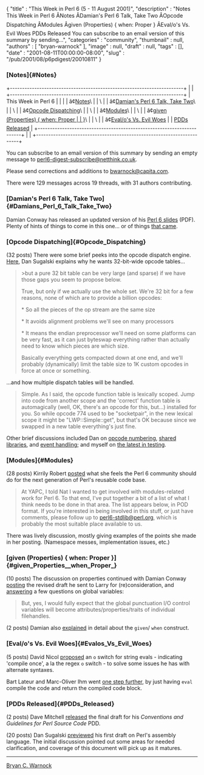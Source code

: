 {
   "title" : "This Week in Perl 6 (5 - 11 August 2001)",
   "description" : "Notes This Week in Perl 6 ÂNotes ÂDamian's Perl 6 Talk, Take Two ÂOpcode Dispatching ÂModules Âgiven (Properties) { when: Proper } ÂEval/o's Vs. Evil Woes PDDs Released You can subscribe to an email version of this summary by sending...",
   "categories" : "community",
   "thumbnail" : null,
   "authors" : [
      "bryan-warnock"
   ],
   "image" : null,
   "draft" : null,
   "tags" : [],
   "date" : "2001-08-11T00:00:00-08:00",
   "slug" : "/pub/2001/08/p6pdigest/20010811"
}





### [Notes]{#Notes}

+-----------------------------------------------------------------------+
|                                                                       |
+-----------------------------------------------------------------------+
| This Week in Perl 6                                                   |
|                                                                       |
| â¢[Notes](#Notes)\                                                     |
| \                                                                     |
| â¢[Damian's Perl 6 Talk, Take Two](#Damians_Perl_6_Talk_Take_Two)\     |
| \                                                                     |
| â¢[Opcode Dispatching](#Opcode_Dispatching)\                           |
| \                                                                     |
| â¢[Modules](#Modules)\                                                 |
| \                                                                     |
| â¢[given (Properties) { when: Proper                                   |
| }](#given_Properties__when_Proper_)\                                  |
| \                                                                     |
| â¢[Eval/o's Vs. Evil Woes](#Evalos_Vs_Evil_Woes)                       |
| [PDDs Released](#PDDs_Released)                                       |
+-----------------------------------------------------------------------+
|                                                                       |
+-----------------------------------------------------------------------+

You can subscribe to an email version of this summary by sending an
empty message to <perl6-digest-subscribe@netthink.co.uk>.

Please send corrections and additions to <bwarnock@capita.com>.

There were 129 messages across 19 threads, with 31 authors contributing.

### [Damian's Perl 6 Talk, Take Two]{#Damians_Perl_6_Talk_Take_Two}

Damian Conway has released an updated version of his [Perl 6
slides](http://dev.perl.org/perl6/talks/Perl6-Notes-200108.v2.pdf)
(PDF). Plenty of hints of things to come in this one... or of things
[that
came](http://archive.develooper.com/perl6-language@perl.org/msg08023.html).

### [Opcode Dispatching]{#Opcode_Dispatching}

(32 posts) There were some brief peeks into the opcode dispatch engine.
[Here](http://archive.develooper.com/perl6-internals@perl.org/msg03391.html),
Dan Sugalski explains why he wants 32-bit-wide opcode tables...

> &gt;but a pure 32 bit table can be very large (and sparse) if we have
> those gaps you seem to propose below.
>
> True, but only if we actually use the whole set. We're 32 bit for a
> few reasons, none of which are to provide a billion opcodes:
>
> \* So all the pieces of the op stream are the same size
>
> \* It avoids alignment problems we'll see on many processors
>
> \* It means the endian preprocessor we'll need on some platforms can
> be very fast, as it can just byteswap everything rather than actually
> need to know which pieces are which size.
>
> Basically everything gets compacted down at one end, and we'll
> probably (dynamically) limit the table size to 1K custom opcodes in
> force at once or something.

...and how multiple dispatch tables will be handled.

> Simple. As I said, the opcode function table is lexically scoped. Jump
> into code from another scope and the 'correct' function table is
> automagically (well, OK, there's an opcode for this, but...) installed
> for you. So while opcode 774 used to be "socketpair", in the new
> lexical scope it might be "LWP::Simple::get", but that's OK because
> since we swapped in a new table everything's just fine.

Other brief discussions included Dan on [opcode
numbering](http://archive.develooper.com/perl6-internals@perl.org/msg03388.html),
[shared
libraries](http://archive.develooper.com/perl6-internals@perl.org/msg03394.html),
and [event
handling](http://archive.develooper.com/perl6-internals@perl.org/msg03401.html);
and myself on [the latest in
testing](http://archive.develooper.com/perl6-internals@perl.org/msg03415.html).

### [Modules]{#Modules}

(28 posts) Kirrily Robert
[posted](http://archive.develooper.com/perl6-stdlib@perl.org/msg00136.html)
what she feels the Perl 6 community should do for the next generation of
Perl's reusable code base.

> At YAPC, I told Nat I wanted to get involved with modules-related work
> for Perl 6. To that end, I've put together a bit of a list of what I
> think needs to be done in that area. The list appears below, in POD
> format. If you're interested in being involved in this stuff, or just
> have comments, please follow up to perl6-stdlib@perl.org, which is
> probably the most suitable place available to us.

There was lively discussion, mostly giving examples of the points she
made in her posting. (Namespace messes, implementation issues, etc.)

### [given (Properties) { when: Proper }]{#given_Properties__when_Proper_}

(10 posts) The discussion on properties continued with Damian Conway
[posting](http://archive.develooper.com/perl6-language@perl.org/msg08003.html)
the revised draft he sent to Larry for (re)consideration, and
[answering](http://archive.develooper.com/perl6-language@perl.org/msg08001.html)
a few questions on global variables:

> But, yes, I would fully expect that the global punctuation I/O control
> variables will become attributes/properties/traits of individual
> filehandles.

(2 posts) Damian also
[explained](http://archive.develooper.com/perl6-language@perl.org/msg08002.html)
in detail about the `given`/ `when` construct.

### [Eval/o's Vs. Evil Woes]{#Evalos_Vs_Evil_Woes}

(5 posts) David Nicol
[proposed](http://archive.develooper.com/perl6-language@perl.org/msg07996.html)
an `o` switch for string evals - indicating 'compile once', a la the
regex `o` switch - to solve some issues he has with alternate syntaxes.

Bart Lateur and Marc-Oliver Ihm went [one step
further](http://archive.develooper.com/perl6-language@perl.org/msg08012.html),
by just having `eval` compile the code and return the compiled code
block.

### [PDDs Released]{#PDDs_Released}

(2 posts) Dave Mitchell
[released](http://archive.develooper.com/perl6-internals@perl.org/msg03383.html)
the final draft for his *Conventions and Guidelines for Perl Source
Code* PDD.

(20 posts) Dan Sugalski
[previewed](http://archive.develooper.com/perl6-internals@perl.org/msg03396.html)
his first draft on Perl's assembly language. The initial discussion
pointed out some areas for needed clarification, and coverage of this
document will pick up as it matures.

------------------------------------------------------------------------

[Bryan C. Warnock](mailto:bwarnock@capita.com)



